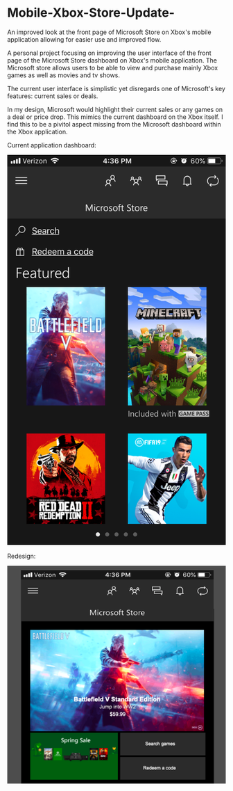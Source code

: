 # Mobile-Xbox-Store-Update-
An improved look at the front page of Microsoft Store on Xbox's mobile application allowing for easier use and improved flow. 

A personal project focusing on improving the user interface of the front page of the Microsoft Store dashboard on Xbox's mobile application. The Microsoft store allows users to be able to view and purchase mainly Xbox games as well as movies and tv shows. 

The current user interface is simplistic yet disregards one of Microsoft's key features: current sales or deals. 

In my design, Microsoft would highlight their current sales or any games on a deal or price drop. This mimics the current dashboard on the Xbox itself. I find this to be a pivitol aspect missing from the Microsoft dashboard within the Xbox application. 

Current application dashboard:

![](https://github.com/MichelePiot/Mobile-Xbox-Store-Update-/blob/master/ProjectFiles/OriginalMobilXbox.PNG)

Redesign:

![](https://github.com/MichelePiot/Mobile-Xbox-Store-Update-/blob/master/ProjectFiles/XboxStore1.png)

